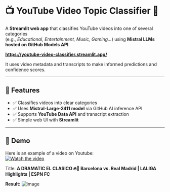 # 📺 YouTube Video Topic Classifier 🎯

A **Streamlit web app** that classifies YouTube videos into one of several categories  
(e.g., *Educational, Entertainment, Music, Gaming…*) using **Mistral LLMs hosted on GitHub Models API**.  

**https://youtube-video-classifier.streamlit.app/**

It uses video metadata and transcripts to make informed predictions and confidence scores.


---

## 🚀 Features

- ✅ Classifies videos into clear categories  
- ✅ Uses **Mistral-Large-2411 model** via GitHub AI inference API  
- ✅ Supports **YouTube Data API** and transcript extraction  
- ✅ Simple web UI with **Streamlit**   

---

## 🎥 Demo 

Here is an example of a video on Youtube:  
[![Watch the video](https://img.youtube.com/vi/I_RIAvSn9NU/0.jpg)](https://www.youtube.com/watch?v=I_RIAvSn9NU&t=745s)

Title: **A DRAMATIC EL CLASICO 🔥😤 Barcelona vs. Real Madrid | LALIGA Highlights | ESPN FC**

**Result:**
![image](https://github.com/user-attachments/assets/ba453a6a-6ddc-43c8-a66d-be328063565a)
